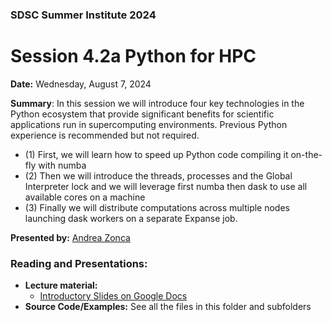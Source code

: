 ### SDSC Summer Institute 2024
# Session 4.2a Python for HPC

**Date:** Wednesday, August 7, 2024

**Summary**: In this session we will introduce four key technologies in the Python ecosystem that provide significant benefits for scientific applications run in supercomputing environments. Previous Python experience is recommended but not required. 
* (1) First, we will learn how to speed up Python code compiling it on-the-fly with numba
* (2) Then we will introduce the threads, processes and the Global Interpreter lock and we will leverage first numba then dask to use all available cores on a machine
* (3) Finally we will distribute computations across multiple nodes launching dask workers on a separate Expanse job.

**Presented by:** [Andrea Zonca](https://www.sdsc.edu/research/researcher_spotlight/zonca_andrea.html)

### Reading and Presentations:
* **Lecture material:**
   * [Introductory Slides on Google Docs](https://docs.google.com/presentation/d/1AW0-MrupxGU7XFfcrPN2YQyqxD_yDlh2akXg7L4_x6s/edit?usp=sharing)
* **Source Code/Examples:**
   See all the files in this folder and subfolders
